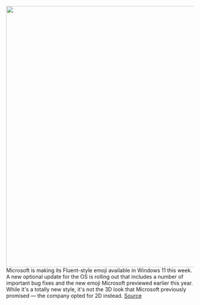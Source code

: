 <img src='https://cdn.vox-cdn.com/thumbor/9wJBFVc2zlLbYeMe8UZzSC54ccY=/0x0:1600x1067/1200x800/filters:focal(672x406:928x662)/cdn.vox-cdn.com/uploads/chorus_image/image/70181571/WindowsBlog_EmojiHero_1600x1067.0.png' width='700px' /><br/>
Microsoft is making its Fluent-style emoji available in Windows 11 this week. A new optional update for the OS is rolling out that includes a number of important bug fixes and the new emoji Microsoft previewed earlier this year. While it's a totally new style, it's not the 3D look that Microsoft previously promised — the company opted for 2D instead.
<a href='https://www.theverge.com/2021/11/23/22798204/microsoft-new-emoji-windows-11-now-available'> Source <a/>